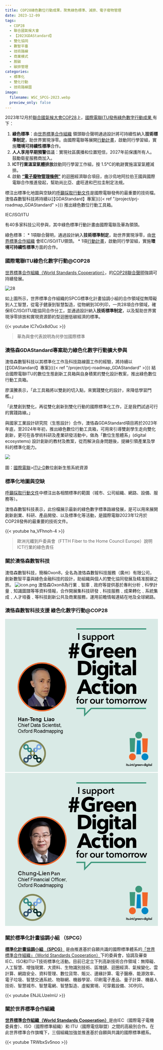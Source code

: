 ```yaml
---
title: COP28綠色數位行動成果，聚焦綠色標準、減排、電子廢物管理
date: 2023-12-09
tags:
  - COP28
  - 聯合國氣候大會
  - 【2023GDAStandard】
  - 雙化協同
  - 數智平臺
  - 技術路線
  - 商業模式
  - 脫碳
  - 碳排管理
categories:
  - 標準化
  - 雙化行動
  - 技術路線圖
image:
  filename: WSC_SPCG-2023.webp
  preview_only: false
---
```


2023年12月於[聯合國氣候大會COP28](https://www.mee.gov.cn/xxgk/hjyw/202311/t20231101_1044710.shtml)上，[國際電聯ITU發佈綠色數字行動成果 ](https://www.itu.int/initiatives/green-digital-action-atcop28/about/outcomes/)有下：

1. **綠色標準**：由[世界標準合作組織](https://www.worldstandardscooperation.org/) 領頭聯合聲明通過設計將可持續性納入**技術標準制定**，助世界實現淨零。由國際電聯等展開[行動計畫](http://www.itu.int/initiatives/green-digital-action-atcop28/wp-content/uploads/sites/4/2023/12/Call-to-Action-Pillar4-Green-standards.pdf)，啟動同行學習組，實施**環境可持續性標準**合作。
2. **人人享用早期預警**倡議：實現社區廣播和位置短信，2027年前保護所有人。鼓勵衛星服務商加入。
3. **ICT行業溫室氣體排放**啟動同行學習工作組，按 1.5°C的軌跡實施溫室氣體減排。
4. 啟動 **[“電子廢物管理條例”](https://www.itu.int/hub/2023/12/how-to-reduce-e-waste-and-build-circular-economies/)** 的迴圈經濟聯合項目，由沙烏地阿拉伯王國與國際電聯合作推進發起，幫助尚比亞、盧旺達和巴拉圭制定法規。

標注出標準化地圖與空缺的[呼籲採取行動文件](https://www.itu.int/initiatives/green-digital-action-atcop28/wp-content/uploads/sites/4/2023/12/Call-to-Action-Pillar4-Green-standards.pdf)是國際電聯發佈的最重要的技術檔。澳恪森數智科技將持續以[【GDAStandard】專案]({{< ref "/project/prj-roadmap_GDAStandard" >}})
推出綠色數位行動工具箱。

<!--more-->

IEC/ISO/ITU

有40多家科技公司參與，其中綠色標準行動計畫由國際電聯及華為領頭。

綠色標準：
	* 1項聯合聲明，通過設計納入**技術標準制定**，助世界實現淨零，由[世界標準合作組織](https://www.worldstandardscooperation.org/) 會IEC/ISO/ITU領頭。
	* 1項[行動計畫](http://www.itu.int/initiatives/green-digital-action-atcop28/wp-content/uploads/sites/4/2023/12/Call-to-Action-Pillar4-Green-standards.pdf)，啟動同行學習組，實施**環境可持續性標準**方面的合作。

### 國際電聯ITU綠色化數字行動@COP28 

[世界標準合作組織（World Standards Cooperation）](https://www.worldstandardscooperation.org/)，的[COP28聯合聲明](https://www.worldstandardscooperation.org/wp-content/uploads/2023/11/WSC_Statement_Standards-Digital_8_Nov_2023.pdf)強調可持續發展。

![28](WSC_SPCG-2023.webp)

如上圖所示，世界標準合作組織的SPCG標準化計畫協調小組的合作領域從無障礙到人工智慧，從電子健康到智慧製造，從物網到3D列印，一共28項合作領域，確保IEC/ISO/ITU能協同合作分工，並通過設計納入**技術標準制定**，以及幫助世界實現淨零排放和實現資源節約型迴圈低碳經濟的標準。

{{< youtube lC7xGx8dOuc >}}

> 華為與會代表說明為何參加國際標準

### 澳恪森GDAStandard專案助力綠色化數字行動擴大參與

澳恪森數智科技以其標準化工作及科技路線圖工作的經驗，將持續以[【GDAStandard】專案]({{< ref "/project/prj-roadmap_GDAStandard" >}})
結合國際電聯ITU的數位生態創新工具箱與自身積累的雙化設計教案，推出綠色數位行動工具箱。

廖漢騰表示，「此工具箱將以雙創的切入點，來實踐雙化的設計，來降低學習門檻。」

「此雙創到雙化，再從雙化創新到雙化行動的國際標準化工作，正是我們試過可行的實踐路線。」

與國家工業設計研究院（生態設計）合作，澳恪森GDAStandard項目將於2023年年底，至2024年年初，推出綠色數位行動工具箱，可用來引導雙創學生走向雙化創新，更可在各學術科研及產業研發活動中，做為「數位生態體系」(digital ecosystems) 設計創新的教材及教案，從而解決自身問題後，提練引領產業及學科的標準化能力。


![](ITU-D-Digital_Inno_Ecosystem.zh.png)

圖：[國際電聯](https://www.itu.int/Pages/VariationRoot.aspx "ITU")>[ITU-D](https://www.itu.int/en/ITU-D/Pages/default.aspx "The site of the Telecommunication Development Sector of the International Telecommunication Union")數位創新生態系統資源

### 標準化地圖與空缺

[呼籲採取行動文件](https://www.itu.int/initiatives/green-digital-action-atcop28/wp-content/uploads/sites/4/2023/12/Call-to-Action-Pillar4-Green-standards.pdf)中標注出各相關標準的範圍（城市、公司組織、網路、設備、服務等）。

澳恪森數智科技表示，此份檔展示最新的綠色數字標準路線發展，是可以用來展開創新創業、科研、產品開發、以及標準化等活動，是國際電聯2023年12月於COP28發佈的最重要的技術文件。

{{< youtube ha_VFhnoh-4 >}}

> 歐洲光纖到戶委員會（FTTH Fiber to the Home Council Europe）說明ICT行業的綠色責任

### 關於澳恪森數智科技
澳恪森數智科技，簡稱Oxon8，全名為澳恪森數智科技服務（廣州）有限公司，創新數智平臺與綠色金融科技的設計，助組織與個人的雙化協同發展及精准脫碳之旅。
![icon.png](icon.png)
澳恪森Oxon8為行業﹑智庫﹑政府等提供基於專利分析﹑科學計量﹑知識圖譜等等資料情報，合作開展集科技研發﹑科技服務﹑成果轉化﹑系統集成﹑人才培養﹑等科技創新公共及商業服務，運用前瞻情報連結在地及全球網路。

### 澳恪森數智科技支援 綠色化數字行動@COP28

![HTL-GreenDigitalAction.png](HTL-GreenDigitalAction.png)
![CLP-GreenDigitalAction.png](CLP-GreenDigitalAction.png)

### 關於標準化計畫協調小組 （SPCG）

**[標準化計畫協調小組 （SPCG）](https://www.worldstandardscooperation.org/what-we-do/spcg/)** 是由推進基於自願共識的國際標準體系的[「世界標準合作組織」（World Standards Cooperation）](https://www.worldstandardscooperation.org/)下的委員會，協調及審查IEC、ISO和ITU-T技術標準化活動。目前已定立下列高新技術合作領域：無障礙、人工智慧、增強現實、大資料、生物識別技術、區塊鏈、迴圈經濟、氣候變化、雲計算、網路安全、資料管理、數位貨幣、賑災、邊緣計算、電子醫療、能源效率、電子垃圾、智慧交通系統、物聯網、機器學習、印刷電子產品、量子計算、機器人技術、智慧城市、智慧電網、智慧製造、虛擬實境、可穿戴設備、3D列印。

{{< youtube ENJiLUzelmU >}}

### 關於世界標準合作組織

[**世界標準合作組織（World Standards Cooperation）**](https://www.worldstandardscooperation.org/)是由IEC（國際電子電機委員會）、ISO（國際標準組織）和 ITU（國際電信聯盟）之間的高級別合作。在此世界標準合作旗幟下，三個組織加強並推進基於自願與共識的國際標準體系。


{{< youtube TRWbxSv5noo >}}
